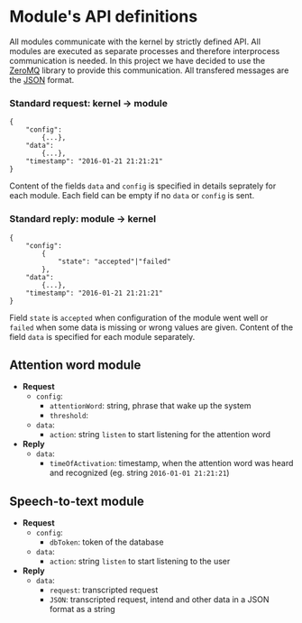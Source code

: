 # Module's API definitions #

All modules communicate with the kernel by strictly defined API. All modules are executed as separate processes and therefore interprocess communication is needed. In this project we have decided to use the [ZeroMQ](http://zeromq.org/) library to provide this communication. All transfered messages are the [JSON](http://www.ecma-international.org/publications/files/ECMA-ST/ECMA-404.pdf) format.

### Standard request: kernel &rarr; module ###
    {
        "config":
            {...},
        "data":
            {...},
        "timestamp": "2016-01-21 21:21:21"
    }

Content of the fields `data` and `config` is specified in details seprately for each module. Each field can be empty if no `data` or `config` is sent.

### Standard reply: module &rarr; kernel ###
    {
        "config":
            {
                "state": "accepted"|"failed"
            },
        "data":
            {...},
        "timestamp": "2016-01-21 21:21:21"
    }

Field `state` is `accepted` when configuration of the module went well or `failed` when some data is missing or wrong values are given. Content of the field `data` is specified for each module separately.

## Attention word module ##
  * **Request**
    * `config`:
      * `attentionWord`: string, phrase that wake up the system
      * `threshold`:
    * `data`:
      * `action`: string `listen` to start listening for the attention word
  * **Reply**
    * `data`:
      * `timeOfActivation`: timestamp, when the attention word was heard and recognized (eg. string `2016-01-01 21:21:21`)

## Speech-to-text module ##
  * **Request**
    * `config`:
      * `dbToken`: token of the database
    * `data`:
      * `action`: string `listen` to start listening to the user
  * **Reply**
    * `data`:
      * `request`: transcripted request
      * `JSON`: transcripted request, intend and other data in a JSON format as a string

